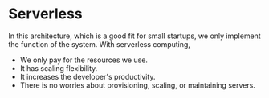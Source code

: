 # Serverless

In this architecture, which is a good fit for small startups, we only implement the function of the system. With serverless computing, 
- We only pay for the resources we use. 
- It has scaling flexibility.
- It increases the developer's productivity.
- There is no worries about provisioning, scaling, or maintaining servers.